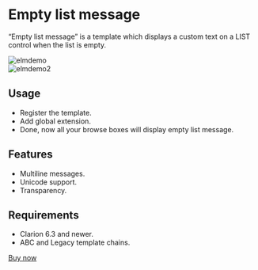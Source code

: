 # Empty list message
“Empty list message” is a template which displays a custom text on a LIST control when the list is empty.

![elmdemo](https://github.com/mikeduglas/Empty-list-message/blob/master/elmdemo.png?raw=true)   
![elmdemo2](https://github.com/mikeduglas/Empty-list-message/blob/master/elmdemo2.png?raw=true)   

## Usage
- Register the template.
- Add global extension.
- Done, now all your browse boxes will display empty list message.

## Features
- Multiline messages.
- Unicode support.
- Transparency.

## Requirements
- Clarion 6.3 and newer.
- ABC and Legacy template chains.


[Buy now](https://www.clarionshop.com/checkout.cfm?pid=1657&q=1&)
